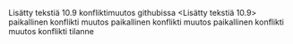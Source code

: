 
Lisätty tekstiä 10.9 konfliktimuutos githubissa
<Lisätty tekstiä 10.9> paikallinen konflikti muutos
paikallinen konflikti muutos
paikallinen konflikti muutos
konflikti tilanne
